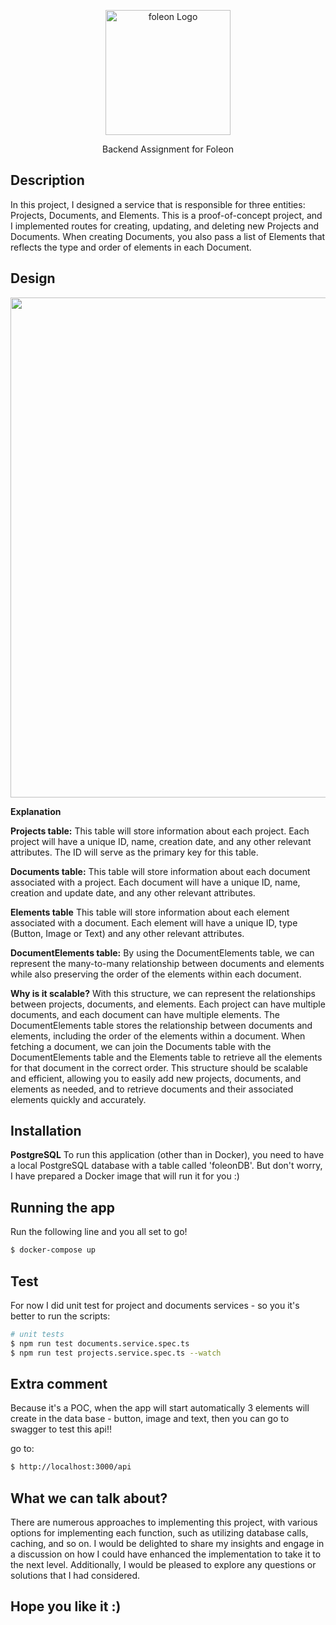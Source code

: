 <p align="center">
 <img src="https://53.fs1.hubspotusercontent-na1.net/hubfs/53/Fergals/Foleon%20Logo.png" width="200" alt="foleon Logo" />
</p>

  <p align="center">Backend Assignment for Foleon </p>

## Description

In this project, I designed a service that is responsible for three entities: Projects, Documents, and Elements. This is a proof-of-concept project, and I implemented routes for creating, updating, and deleting new Projects and Documents. When creating Documents, you also pass a list of Elements that reflects the type and order of elements in each Document.

## Design

<img src="https://i.postimg.cc/bNCWJK4j/Foleon.jpg" width="800" />

**Explanation**

**Projects table:** This table will store information about each project. Each project will have a unique ID, name, creation date, and any other relevant attributes. The ID will serve as the primary key for this table. 

**Documents table:** This table will store information about each document associated with a project. Each document will have a unique ID, name, creation and update date, and any other relevant attributes. 

**Elements table** This table will store information about each element associated with a document. Each element will have a unique ID, type (Button, Image or Text) and any other relevant attributes. 

**DocumentElements table:**
By using the DocumentElements table, we can represent the many-to-many relationship between documents and elements while also preserving the order of the elements within each document.

**Why is it scalable?**
With this structure, we can represent the relationships between projects, documents, and elements. Each project can have multiple documents, and each document can have multiple elements. The DocumentElements table stores the relationship between documents and elements, including the order of the elements within a document.
When fetching a document, we can join the Documents table with the DocumentElements table and the Elements table to retrieve all the elements for that document in the correct order.
This structure should be scalable and efficient, allowing you to easily add new projects, documents, and elements as needed, and to retrieve documents and their associated elements quickly and accurately.


## Installation

**PostgreSQL**
To run this application (other than in Docker), you need to have a local PostgreSQL database with a table called 'foleonDB'. But don't worry, I have prepared a Docker image that will run it for you :)

## Running the app
Run the following line and you all set to go!
```bash
$ docker-compose up
```

## Test

For now I did unit test for project and documents services - so you it's better to run the scripts:

```bash
# unit tests
$ npm run test documents.service.spec.ts
$ npm run test projects.service.spec.ts --watch
```

## Extra comment

Because it's a POC, when the app will start automatically 3 elements will create in the data base - button, image and text,
then you can go to swagger to test this api!!

go to:
```bash
$ http://localhost:3000/api
```

## What we can talk about?

There are numerous approaches to implementing this project, with various options for implementing each function, such as utilizing database calls, caching, and so on. I would be delighted to share my insights and engage in a discussion on how I could have enhanced the implementation to take it to the next level. Additionally, I would be pleased to explore any questions or solutions that I had considered.

## Hope you like it :)


